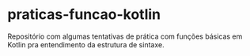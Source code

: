 # praticas-funcao-kotlin
Repositório com algumas tentativas de prática com funções básicas em Kotlin pra entendimento da estrutura de sintaxe.
